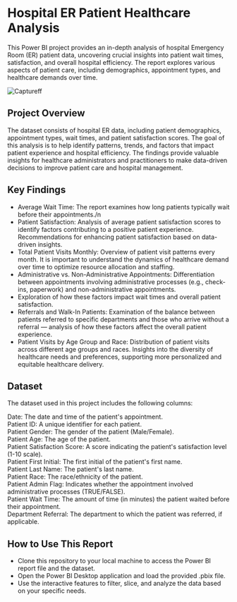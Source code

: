 # Hospital ER Patient Healthcare Analysis
This Power BI project provides an in-depth analysis of hospital Emergency Room (ER) patient data, uncovering crucial insights into patient wait times, satisfaction, and overall hospital efficiency. The report explores various aspects of patient care, including demographics, appointment types, and healthcare demands over time.

![Captureff](https://github.com/user-attachments/assets/567b4e5d-2c1d-461e-ab14-9d7cda597905)

## Project Overview
The dataset consists of hospital ER data, including patient demographics, appointment types, wait times, and patient satisfaction scores. The goal of this analysis is to help identify patterns, trends, and factors that impact patient experience and hospital efficiency. The findings provide valuable insights for healthcare administrators and practitioners to make data-driven decisions to improve patient care and hospital management.

## Key Findings
- Average Wait Time: The report examines how long patients typically wait before their appointments./n
- Patient Satisfaction: Analysis of average patient satisfaction scores to identify factors contributing to a positive patient experience. Recommendations for enhancing patient satisfaction based on data-driven insights.
- Total Patient Visits Monthly: Overview of patient visit patterns every month. It is important to understand the dynamics of healthcare demand over time to optimize resource allocation and staffing.
- Administrative vs. Non-Administrative Appointments: Differentiation between appointments involving administrative processes (e.g., check-ins, paperwork) and non-administrative appointments.
- Exploration of how these factors impact wait times and overall patient satisfaction.
- Referrals and Walk-In Patients: Examination of the balance between patients referred to specific departments and those who arrive without a referral — analysis of how these factors affect the overall patient experience.
- Patient Visits by Age Group and Race: Distribution of patient visits across different age groups and races. Insights into the diversity of healthcare needs and preferences, supporting more personalized and equitable healthcare delivery.

## Dataset
The dataset used in this project includes the following columns:

Date: The date and time of the patient's appointment.  
Patient ID: A unique identifier for each patient.   
Patient Gender: The gender of the patient (Male/Female).  
Patient Age: The age of the patient.  
Patient Satisfaction Score: A score indicating the patient's satisfaction level (1-10 scale).  
Patient First Initial: The first initial of the patient's first name.  
Patient Last Name: The patient's last name.  
Patient Race: The race/ethnicity of the patient.  
Patient Admin Flag: Indicates whether the appointment involved administrative processes (TRUE/FALSE).  
Patient Wait Time: The amount of time (in minutes) the patient waited before their appointment.  
Department Referral: The department to which the patient was referred, if applicable.  

## How to Use This Report
- Clone this repository to your local machine to access the Power BI report file and the dataset.
- Open the Power BI Desktop application and load the provided .pbix file.
- Use the interactive features to filter, slice, and analyze the data based on your specific needs.
